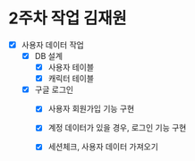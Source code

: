 2주차 작업 김재원
===

- [x] 사용자 데이터 작업
  - [x] DB 설계
    - [x] 사용자 테이블
    - [x] 캐릭터 테이블
  - [x] 구글 로그인
    - [x] 사용자 회원가입 기능 구현
    - [x] 계정 데이터가 있을 경우, 로그인 기능 구현
    - [x] 세션체크, 사용자 데이터 가져오기
  
    